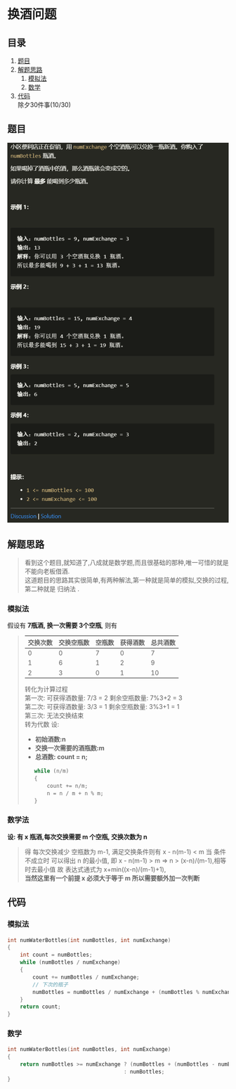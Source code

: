 # 换酒问题
## 目录
1. [题目](#1题目)
2. [解题思路](#解题思路)
    1. [模拟法](#模拟法)
    2. [数学](#数学)
3. [代码](#代码)  
除夕30件事(10/30)

## 题目
![alt](Q.PNG)

## 解题思路
> 看到这个题目,就知道了,八成就是数学题,而且很基础的那种,唯一可惜的就是不能向老板借酒.  
>这道题目的思路其实很简单,有两种解法,第一种就是简单的模拟,交换的过程,第二种就是 归纳法 .  
### 模拟法  
假设有 **7瓶酒, 换一次需要 3个空瓶**, 则有   
>|交换次数|交换空瓶数|空瓶数|获得酒数|总共酒数|
>|--|--|--|--|--|
>|0|0|7|0|7
>|1|6|1|2|9
>|2|3|0|1|10
> 转化为计算过程  
第一次: 可获得酒数量: 7/3 = 2 剩余空瓶数量: 7%3+2 = 3  
第二次: 可获得酒数量: 3/3 = 1 剩余空瓶数量: 3%3+1 = 1  
第三次: 无法交换结束  
转为代数 设:  
> *    **初始酒数:n**  
> *    **交换一次需要的酒瓶数:m**  
> *    **总酒数: count = n;**
>```c
>    while (n/m)
>    {
>        count += n/m;
>        n = n / m + n % m;
>    }
>```

### 数学法
**设: 有 x 瓶酒,每次交换需要 m 个空瓶, 交换次数为 n**  
> 得 每次交换减少 空瓶数为 m-1, 满足交换条件则有
> x - n(m-1) < m
> 当 条件不成立时 可以得出 n 的最小值, 即
> x - n(m-1) > m => n > (x-n)/(m-1),相等时去最小值
> 故 表达式通式为 x+min((x-n)/(m-1)+1),  
**当然这里有一个前提 x 必须大于等于 m 所以需要额外加一次判断**


## 代码
### 模拟法
```c
int numWaterBottles(int numBottles, int numExchange)
{
    int count = numBottles;
    while (numBottles / numExchange)
    {
        count += numBottles / numExchange;
        // 下次的瓶子
        numBottles = numBottles / numExchange + (numBottles % numExchange);
    }
    return count;
}
```
### 数学
```c
int numWaterBottles(int numBottles, int numExchange)
{
    return numBottles >= numExchange ? (numBottles + (numBottles - numExchange) / (numExchange - 1) + 1)
                                     : numBottles;
}
```